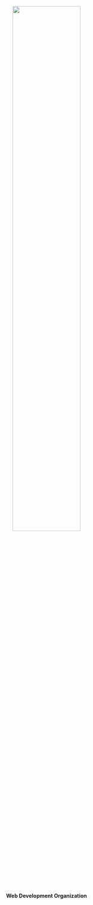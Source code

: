 <div align="center">

  <img width="60%" src="https://user-images.githubusercontent.com/60853956/164983104-8f368e84-83b4-40ac-9168-2add6bbceae0.png" alt="">
  <br><br>
  <p><strong>Web Development Organization</strong></p>

</div>
